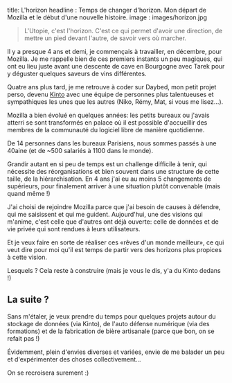 title: L'horizon
headline : Temps de changer d'horizon. Mon départ de Mozilla et le début d'une nouvelle histoire.
image : images/horizon.jpg

> L'Utopie, c'est l'horizon. C'est ce qui permet d'avoir une direction,
> de mettre un pied devant l'autre, de savoir vers où marcher.

Il y a presque 4 ans et demi, je commençais à travailler, en décembre,
pour Mozilla. Je me rappelle bien de ces premiers instants un peu
magiques, qui ont eu lieu juste avant une descente de cave en Bourgogne
avec Tarek pour y déguster quelques saveurs de vins différentes.

Quatre ans plus tard, je me retrouve à coder sur Daybed, mon petit
projet perso, devenu [Kinto](http://kinto.readthedocs.org/) avec une
équipe de personnes plus talentueuses et sympathiques les unes que les
autres (Niko, Rémy, Mat, si vous me lisez…).

Mozilla a bien évolué en quelques années: les petits bureaux ou j'avais
atterri se sont transformés en palace où il est possible d'accueillir
des membres de la communauté du logiciel libre de manière quotidienne.

De 14 personnes dans les bureaux Parisiens, nous sommes passés à une
40aine (et de \~500 salariés à 1100 dans le monde).

Grandir autant en si peu de temps est un challenge difficile à tenir,
qui nécessite des réorganisations et bien souvent dans une structure de
cette taille, de la hiérarchisation. En 4 ans j'ai eu au moins 5
changements de supérieurs, pour finalement arriver à une situation
plutôt convenable (mais quand même \!)

J'ai choisi de rejoindre Mozilla parce que j'ai besoin de causes à
défendre, qui me saisissent et qui me guident. Aujourd'hui, une des
visions qui m'anime, c'est celle que d'autres ont déjà ouverte: celle de
données et de vie privée qui sont rendues à leurs utilisateurs.

Et je veux faire en sorte de réaliser ces «rêves d'un monde meilleur»,
ce qui veut dire pour moi qu'il est temps de partir vers des horizons
plus propices à cette vision.

Lesquels ? Cela reste à construire (mais je vous le dis, y'a du Kinto
dedans \!)

## La suite ?

Sans m'étaler, je veux prendre du temps pour quelques projets autour du
stockage de données (via Kinto), de l'auto défense numérique (via des
formations) et de la fabrication de bière artisanale (parce que bon, on
se refait pas \!)

Évidemment, plein d'envies diverses et variées, envie de me balader un
peu et d'expérimenter des choses collectivement...

On se recroisera surement :)
